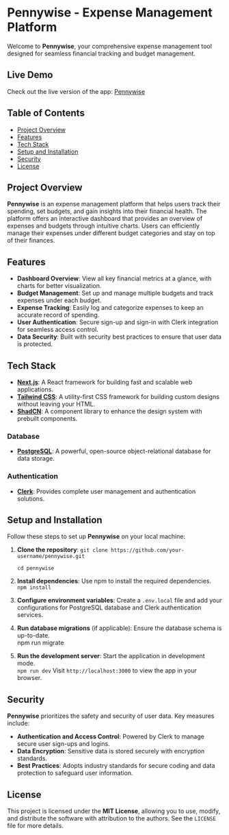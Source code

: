 # Pennywise - Expense Management Platform

Welcome to **Pennywise**, your comprehensive expense management tool designed for seamless financial tracking and budget management.

## Live Demo
Check out the live version of the app: [Pennywise](https://pennywise-theta.vercel.app/)

## Table of Contents
- [Project Overview](#project-overview)
- [Features](#features)
- [Tech Stack](#tech-stack)
- [Setup and Installation](#setup-and-installation)
- [Security](#security)
- [License](#license)

## Project Overview
**Pennywise** is an expense management platform that helps users track their spending, set budgets, and gain insights into their financial health. The platform offers an interactive dashboard that provides an overview of expenses and budgets through intuitive charts. Users can efficiently manage their expenses under different budget categories and stay on top of their finances.

## Features
- **Dashboard Overview**: View all key financial metrics at a glance, with charts for better visualization.
- **Budget Management**: Set up and manage multiple budgets and track expenses under each budget.
- **Expense Tracking**: Easily log and categorize expenses to keep an accurate record of spending.
- **User Authentication**: Secure sign-up and sign-in with Clerk integration for seamless access control.
- **Data Security**: Built with security best practices to ensure that user data is protected.

## Tech Stack
- **[Next.js](https://nextjs.org/)**: A React framework for building fast and scalable web applications.
- **[Tailwind CSS](https://tailwindcss.com/)**: A utility-first CSS framework for building custom designs without leaving your HTML.
- **[ShadCN](https://shadcn.dev/)**: A component library to enhance the design system with prebuilt components.

### Database
- **[PostgreSQL](https://www.postgresql.org/)**: A powerful, open-source object-relational database for data storage.

### Authentication
- **[Clerk](https://clerk.dev/)**: Provides complete user management and authentication solutions.

## Setup and Installation
Follow these steps to set up **Pennywise** on your local machine:

1. **Clone the repository**:
   ```git clone https://github.com/your-username/pennywise.git```
   
   ```cd pennywise```

3. **Install dependencies**:
   Use npm to install the required dependencies.  
   ```npm install```

4. **Configure environment variables**:
   Create a `.env.local` file and add your configurations for PostgreSQL database and Clerk authentication services.

5. **Run database migrations** (if applicable):
   Ensure the database schema is up-to-date.  
   npm run migrate

6. **Run the development server**:
   Start the application in development mode.  
   ```npm run dev``` 
   Visit `http://localhost:3000` to view the app in your browser.

## Security
**Pennywise** prioritizes the safety and security of user data. Key measures include:
- **Authentication and Access Control**: Powered by Clerk to manage secure user sign-ups and logins.
- **Data Encryption**: Sensitive data is stored securely with encryption standards.
- **Best Practices**: Adopts industry standards for secure coding and data protection to safeguard user information.

## License
This project is licensed under the **MIT License**, allowing you to use, modify, and distribute the software with attribution to the authors. See the `LICENSE` file for more details.

